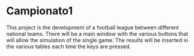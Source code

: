 # Campionato1
This project is the development of a football league between different national teams. 
There will be a main window with the various buttons that will allow the simulation of the single game. 
The results will be inserted in the various tables each time the keys are pressed.
